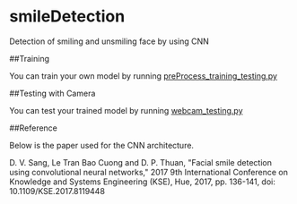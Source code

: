 # smileDetection
Detection of smiling and unsmiling face by using CNN

##Training

You can train your own model  by running [preProcess_training_testing.py](https://github.com/atakandag/smileDetection/blob/main/preProcess_training_testing.py)

##Testing with Camera

You can test your trained model by running [webcam_testing.py](https://github.com/atakandag/smileDetection/blob/main/webcam_testing.py)

##Reference

Below is the paper used for the CNN architecture.

D. V. Sang, Le Tran Bao Cuong and D. P. Thuan, "Facial smile detection using convolutional neural networks," 2017 9th International Conference on Knowledge and Systems Engineering (KSE), Hue, 2017, pp. 136-141, doi: 10.1109/KSE.2017.8119448


